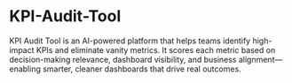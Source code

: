 # KPI-Audit-Tool
KPI Audit Tool is an AI-powered platform that helps teams identify high-impact KPIs and eliminate vanity metrics. It scores each metric based on decision-making relevance, dashboard visibility, and business alignment—enabling smarter, cleaner dashboards that drive real outcomes.
